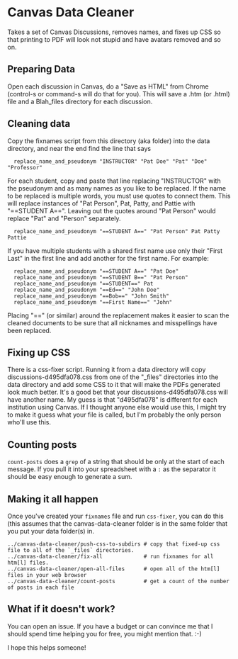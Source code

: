 # Canvas Data Cleaner

Takes a set of Canvas Discussions, removes names, and fixes up CSS so
that printing to PDF will look not stupid and have avatars removed and
so on.

## Preparing Data

Open each discussion in Canvas, do a "Save as HTML" from Chrome
(control-s or command-s will do that for you). This will save a .htm
(or .html) file and a Blah_files directory for each discussion.

## Cleaning data

Copy the fixnames script from this directory (aka folder) into the
data directory, and near the end find the line that says


      replace_name_and_pseudonym "INSTRUCTOR" "Pat Doe" "Pat" "Doe" "Professor"

For each student, copy and paste that line replacing "INSTRUCTOR" with the pseudonym and as many names as you like to be replaced. If the name to be replaced is multiple words, you must use quotes to connect them. This will replace instances of "Pat Person", Pat, Patty, and Pattie with "==STUDENT A==". Leaving out the quotes around "Pat Person" would replace "Pat" and "Person" separately.

      replace_name_and_pseudonym "==STUDENT A==" "Pat Person" Pat Patty Pattie

If you have multiple students with a shared first name use only their "First Last" in the first line and add another for the first name. For example:

      replace_name_and_pseudonym "==STUDENT A==" "Pat Doe"
      replace_name_and_pseudonym "==STUDENT B==" "Pat Person"
      replace_name_and_pseudonym "==STUDENT==" Pat
      replace_name_and_pseudonym "==Ed==" "John Doe"
      replace_name_and_pseudonym "==Bob==" "John Smith"
      replace_name_and_pseudonym "==First Name==" "John"

Placing "==" (or similar) around the replacement makes it easier to scan the cleaned documents to be sure that all nicknames and misspellings  have been replaced.

## Fixing up CSS

There is a css-fixer script. Running it from a data directory will copy discussions-d495dfa078.css from one of the "_files" directories into the data directory and add some CSS to it that will make the PDFs generated look much better. It's a good bet that your discussions-d495dfa078.css will have another name. My guess is that "d495dfa078" is different for each institution using Canvas. If I thought anyone else would use this, I might try to make it guess what your file is called, but I'm probably the only person who'll use this.

## Counting posts

`count-posts` does a `grep` of a string that should be only at the start of each message. If you pull it into your spreadsheet with a `:` as the separator it should be easy enough to generate a sum.

## Making it all happen

Once you've created your `fixnames` file and run `css-fixer`, you can do this (this assumes that the canvas-data-cleaner folder is in the same folder that you put your data folder(s) in.

```
../canvas-data-cleaner/push-css-to-subdirs # copy that fixed-up css file to all of the `_files` directories.
../canvas-data-cleaner/fix-all             # run fixnames for all htm[l] files.
../canvas-data-cleaner/open-all-files      # open all of the htm[l] files in your web browser
../canvas-data-cleaner/count-posts         # get a count of the number of posts in each file
```


## What if it doesn't work?

You can open an issue. If you have a budget or can convince me that I should spend time helping you for free, you might mention that. :-)

I hope this helps someone!
